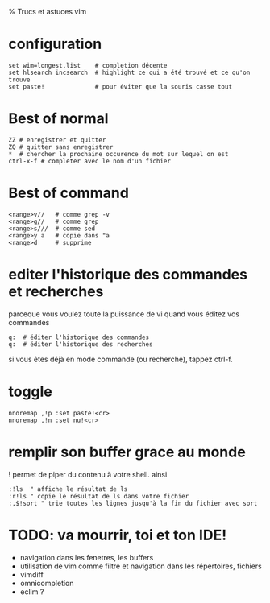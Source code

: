 % Trucs et astuces vim

# configuration

    set wim=longest,list    # completion décente
    set hlsearch incsearch  # highlight ce qui a été trouvé et ce qu'on trouve
    set paste!              # pour éviter que la souris casse tout


# Best of normal

    ZZ # enregistrer et quitter
    ZQ # quitter sans enregistrer
    *  # chercher la prochaine occurence du mot sur lequel on est
    ctrl-x-f # completer avec le nom d'un fichier

# Best of command

    <range>v//   # comme grep -v
    <range>g//   # comme grep
    <range>s///  # comme sed
    <range>y a   # copie dans "a
    <range>d     # supprime

# editer l'historique des commandes et recherches

parceque vous voulez toute la puissance de vi quand vous éditez vos commandes

    q:  # éditer l'historique des commandes
    q:  # éditer l'historique des recherches

si vous êtes déjà en mode commande (ou recherche), tappez ctrl-f.

# toggle

    nnoremap ,!p :set paste!<cr>
    nnoremap ,!n :set nu!<cr>

# remplir son buffer grace au monde

! permet de piper du contenu à votre shell. ainsi 

    :!ls  " affiche le résultat de ls
    :r!ls " copie le résultat de ls dans votre fichier 
    :,$!sort " trie toutes les lignes jusqu'à la fin du fichier avec sort

# TODO: va mourrir, toi et ton IDE! 

* navigation dans les fenetres, les buffers
* utilisation de vim comme filtre et navigation dans les répertoires, fichiers
* vimdiff
* omnicompletion
* eclim ? 
